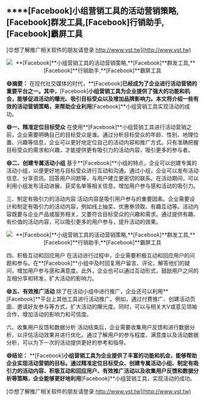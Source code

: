 ## ****[Facebook]**小组营销工具的活动营销策略,**[Facebook]**群发工具,**[Facebook]**行销助手,**[Facebook]**霸屏工具**

[😍想了解推广相关软件的朋友请登录 http://www.vst.tw](http://www.vst.tw)

 <center><img src="https://vst.tw/MP4/tuiguang/png/0.png" alt="**[Facebook]**小组营销工具的活动营销策略,**[Facebook]**群发工具,**[Facebook]**行销助手,**[Facebook]**霸屏工具"></center>

**😄摘要：**
在现代社交媒体的时代，**[Facebook]**已经成为了企业进行活动营销的重要平台之一。其中，**[Facebook]**小组营销工具为企业提供了强大的功能和机会，能够促进活动的曝光、吸引目标受众以及增加品牌影响力。本文将介绍一些有效的活动营销策略，来帮助企业利用**[Facebook]**小组营销工具实现活动的成功。

**😄一、精准定位目标受众**
在使用**[Facebook]**小组营销工具进行活动营销之前，企业需要明确自己的目标受众是谁。通过分析目标受众的年龄、性别、地理位置、兴趣等信息，企业可以更好地定位自己的活动内容和推广方式。只有准确把握目标受众的需求和兴趣，才能提供更有吸引力的活动内容，吸引更多的参与者。

**😄二、创建专属活动小组**
基于**[Facebook]**小组的特点，企业可以创建专属的活动小组，以便更好地与目标受众进行互动和沟通。通过小组，企业可以发布活动信息、分享资讯、回答用户问题等，与用户建立更密切的联系。在活动期间，可以利用小组发布活动进展、获奖名单等相关信息，增加用户参与感和活动的吸引力。

三、制定有吸引力的活动内容
活动内容是吸引用户参与的重要因素。企业需要设计和制定有吸引力的活动内容，例如线上抽奖、优惠券领取、有趣互动等。活动内容既要与企业产品或服务相关，又要符合目标受众的兴趣和需求。通过提供有趣、有价值的活动内容，可以吸引更多的用户参与，提升活动的效果。

 <center><img src="https://vst.tw/MP4/tuiguang/png/1.png" alt="**[Facebook]**小组营销工具的活动营销策略,**[Facebook]**群发工具,**[Facebook]**行销助手,**[Facebook]**霸屏工具"></center>

四、积极互动和回应用户
在活动进行过程中，企业需要积极互动和回应用户的问题和参与。在**[Facebook]**小组中及时回复用户留言、评论，解答他们的疑问，增加用户参与感和满意度。此外，企业也可以通过互动形式，鼓励用户之间的互相分享和转发，扩大活动的影响力。

**😄五、有效推广活动**
除了在活动小组中进行推广，企业还可以利用**[Facebook]**平台上其他工具进行活动推广。例如，通过付费推广、创建活动页面、邀请好友参与等方式，扩大活动的曝光度。同时，可以与相关大V或意见领袖合作，增加活动的影响力和可信度。

六、收集用户反馈和数据分析
活动结束后，企业需要收集用户反馈和进行数据分析，以评估活动效果并进行优化。通过了解用户的参与程度、满意度以及活动数据分析，可以为下一次的活动提供更好的参考和指导。

**😄结论：**
**[Facebook]**小组营销工具为企业提供了丰富的功能和机会，能够帮助企业实现活动营销的目标。通过精准定位目标受众、创建专属活动小组、制定有吸引力的活动内容、积极互动和回应用户、有效推广活动以及收集用户反馈和数据分析等策略，企业能够更好地利用**[Facebook]**小组营销工具，实现活动的成功。

[😍想了解推广相关软件的朋友请登录 http://www.vst.tw](http://www.vst.tw)



